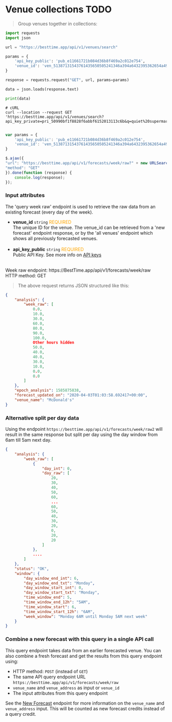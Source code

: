 # Venue collections TODO

> Group venues together in collections:

```python
import requests
import json

url = "https://besttime.app/api/v1/venues/search"

params = {
    'api_key_public': 'pub_e11661721b084d36b8f469a2c012e754',
    'venue_id': 'ven_51387131543761435650505241346a394a6432395362654a496843',
}

response = requests.request("GET", url, params=params)

data = json.loads(response.text)

print(data)
```

```shell
# cURL
curl --location --request GET 'https://besttime.app/api/v1/venues/search?api_key_private=pri_50990bf1f8828f6abbf6152013113c6b&q=quiet%20supermarkets%20in%20sydney%20australia%20sunday%20morning&num=100&fast=false&opened=now'


```

```javascript
var params = {
    'api_key_public': 'pub_e11661721b084d36b8f469a2c012e754',
    'venue_id': 'ven_51387131543761435650505241346a394a6432395362654a496843'
}

$.ajax({
"url": "https://besttime.app/api/v1/forecasts/week/raw?" + new URLSearchParams(params),
"method": "GET"
}).done(function (response) {
    console.log(response);
});
```

### Input attributes

The 'query week raw' endpoint is used to retrieve the raw data from an existing forecast (every day of the week).

- **venue_id** `string` <span style="color:orange">REQUIRED</span>  
 The unique ID for the venue. The venue_id can be retrieved from a 'new forecast' endpoint response, or by the 'all venues' endpoint which shows all previously forecasted venues.  
 &nbsp; 
- **api_key_public** `string` <span style="color:orange">REQUIRED</span>  
 Public API Key. See more info on [API keys](#api-keys)  
 &nbsp; 

<aside class="notice">
Week raw endpoint: https://BestTime.app/api/v1/forecasts/week/raw
</aside>

<aside class="notice">
HTTP method: GET
</aside>


> The above request returns JSON structured like this:

```json
{
    "analysis": {
        "week_raw": [
            0.0,
            10.0,
            30.0,
            60.0,
            80.0,
            90.0,
            100.0,
            Other hours hidden 
            50.0,
            40.0,
            40.0,
            30.0,
            10.0,
            0.0,
            0.0
        ]
    },
    "epoch_analysis": 1585875838,
    "forecast_updated_on": "2020-04-03T01:03:58.692417+00:00",
    "venue_name": "McDonald's"
}
```

### Alternative split per day data
Using the endpoint `https://besttime.app/api/v1/forecasts/week/raw2` will result in the same response but split per day using the day window from 6am till 5am next day.

```json
{
    "analysis": {
        "week_raw": [
            {
                "day_int": 0,
                "day_raw": [
                    20,
                    30,
                    40,
                    50,
                    60,
                    ...
                    60,
                    50,
                    40,
                    30,
                    20,
                    0,
                    20,
                    20
                ]
            },
            ....
        ]
    },
    "status": "OK",
    "window": {
        "day_window_end_int": 6,
        "day_window_end_txt": "Monday",
        "day_window_start_int": 0,
        "day_window_start_txt": "Monday",
        "time_window_end": 5,
        "time_window_end_12h": "5AM",
        "time_window_start": 6,
        "time_window_start_12h": "6AM",
        "week_window": "Monday 6AM until Monday 5AM next week"
    }
}
```


### Combine a new forecast with this query in a single API call
This query endpoint takes data from an earlier forecasted venue. You can also combine a fresh forecast and get the results from this query endpoint using:

-  HTTP method: `POST` (instead of `GET`)
-  The same API query endpoint URL `https://besttime.app/api/v1/forecasts/week/raw`
-  `venue_name` and `venue_address` as input or `venue_id`
- The input attributes from this query endpoint

See the [New Forecast](#forecast-new-link) endpoint for more information on the `venue_name` and `venue_address` input. This will be counted as new forecast credits instead of a query credit.

